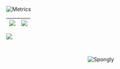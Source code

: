 ![Metrics](https://metrics.lecoq.io/Spongly?template=classic&isocalendar=1&achievements=1&base=header%2C%20activity%2C%20community%2C%20repositories%2C%20metadata&base.indepth=false&base.hireable=false&base.skip=false&isocalendar=false&isocalendar.duration=half-year&achievements=false&achievements.threshold=C&achievements.secrets=true&achievements.display=detailed&achievements.limit=0&config.timezone=Asia%2FKathmandu)

|![](https://github-readme-stats.vercel.app/api?username=spongly&&show_icons=true&title_color=ffffff&icon_color=bb2acf&text_color=daf7dc&bg_color=151515)|![](https://github-readme-stats.vercel.app/api/top-langs/?username=spongly&layout=compact&theme=tokyonight&langs_count=10)|
|-|-|

![](https://activity-graph.herokuapp.com/graph?username=spongly&theme=redical)


<br>
<p align="center"><p align="center"> <img src="https://komarev.com/ghpvc/?username=Spongly" alt="Spongly"/> </p>  </p>
<br>
